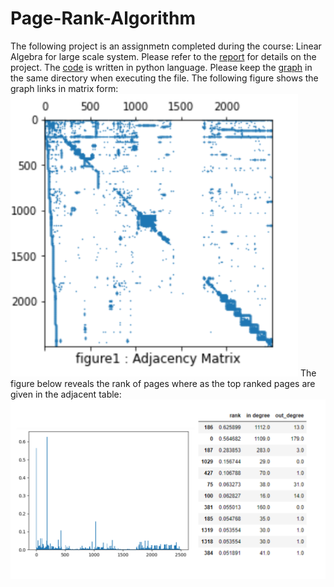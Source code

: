 # Page-Rank-Algorithm
The following project is an assignmetn completed during the course: Linear Algebra for large scale system. Please refer to the [report](/281654.pdf) for details on the project.
The [code](/eig_S281654) is written in python language. Please keep the [graph](/graph.txt) in the same directory when executing the file.
The following figure shows the graph links in matrix form:   
![](images/graph.png) 
The figure below reveals the rank of pages where as the top ranked pages are given in the adjacent table:   
![](images/rank.png)
